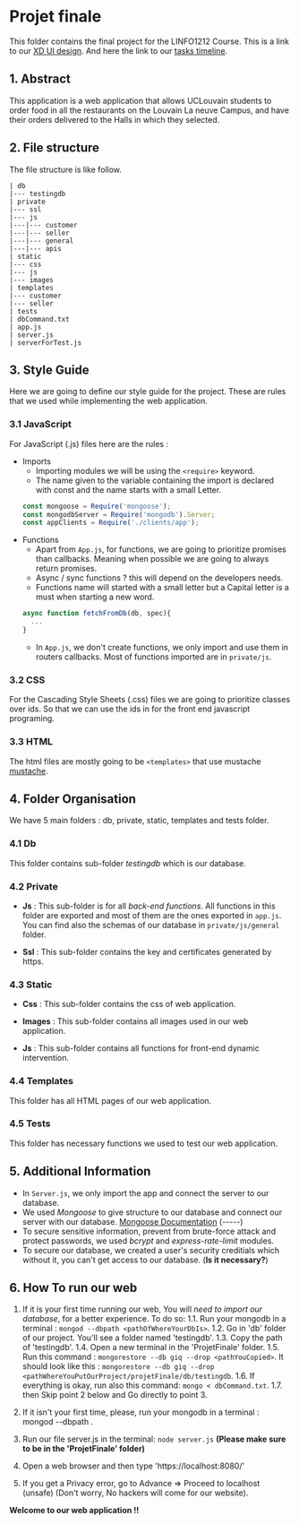 # Projet finale
This folder contains the final project for the LINFO1212 Course. 
This is a link to our [XD UI design](https://xd.adobe.com/view/55df3040-04f0-4185-98be-db1e66c10891-008c/).
And here the link to our [tasks timeline](https://docs.google.com/document/d/1ffFzls8U0NDZME7glb_DqhvGBNL_LUBWAEz5BC5bzjw/edit).
## 1. Abstract
This application is a web application that allows UCLouvain students to order food in all the restaurants on the Louvain La neuve Campus, and have their orders delivered to the Halls in which they selected. 
## 2. File structure
The file structure is like follow.
```
| db
|--- testingdb
| private
|--- ssl
|--- js
|---|--- customer
|---|--- seller
|---|--- general
|---|--- apis
| static
|--- css
|--- js
|--- images
| templates
|--- customer
|--- seller
| tests
| dbCommand.txt
| app.js
| server.js
| serverForTest.js
```

## 3. Style Guide 
Here we are going to define our style guide for the project. These are rules that we used while implementing the web application.

### 3.1 JavaScript
For JavaScript (.js) files here are the rules : 

* Imports 
  * Importing modules we will be using the `<require>` keyword.
  * The name given to the variable containing the import is declared with const and the name starts with a small Letter.
  ```js
  const mongoose = Require('mongoose');
  const mongodbServer = Require('mongodb').Server;
  const appClients = Require('./clients/app');
  ```
* Functions 
  * Apart from `App.js`, for functions, we are going to prioritize promises than callbacks. Meaning when possible we are going to always return promises. 
  * Async / sync functions ? this will depend on the developers needs.
  * Functions name will started with a small letter but a Capital letter is a must when starting a new word.
  ```js
  async function fetchFromDb(db, spec){
    ...
  }
  ```
  * In `App.js`, we don't create functions, we only import and use them in routers callbacks. Most of functions imported are in `private/js`.

  
 ### 3.2 CSS 
 For the Cascading Style Sheets (.css) files we are going to prioritize classes over ids. So that we can use the ids in for the front end javascript programing.
 
 ### 3.3 HTML
 The html files are mostly going to be `<templates>` that use mustache [mustache](https://github.com/janl/mustache.js).
 
 ## 4. Folder Organisation
 We have 5 main folders : db, private, static, templates and tests folder.
 
 ### 4.1 Db
 This folder contains sub-folder *testingdb* which is our database.
 
 ### 4.2 Private 
 
  * **Js** :
  This sub-folder is for all *back-end functions*. All functions in this folder are exported and most of them are the ones exported in `app.js`. 
  You can find also the schemas of our database in `private/js/general` folder.
 
  * **Ssl** : 
  This sub-folder contains the key and certificates generated by https. 
 
 ### 4.3 Static
 
  * **Css** : 
  This sub-folder contains the css of web application.
 
  * **Images** : 
  This sub-folder contains all images used in our web application.
 
  * **Js** : 
  This sub-folder contains all functions for front-end dynamic intervention.
 
 ### 4.4 Templates
  This folder has all HTML pages of our web application.

 ### 4.5 Tests
  This folder has necessary functions we used to test our web application.
 
 ## 5. Additional Information
 * In `Server.js`, we only import the app and connect the server to our database.
 * We used *Mongoose* to give structure to our database and connect our server with our database. [Mongoose Documentation](https://mongoosejs.com/docs/index.html) (-----)
 * To secure sensitive information, prevent from brute-force attack and protect passwords, we used *bcrypt* and *express-rate-limit* modules.
 * To secure our database, we created a user's security creditials which without it, you can't get access to our database. (**Is it necessary?**)
 
 ## 6. How To run our web
 
1. If it is your first time running our web, You will *need to import our database*, for a better experience. To do so:
	1.1. Run your mongodb in a terminal : `mongod --dbpath <pathOfWhereYourDbIs>`.
	1.2. Go in 'db' folder of our project. You'll see a folder named 'testingdb'.
	1.3. Copy the path of 'testingdb'. 
	1.4. Open a new terminal in the 'ProjetFinale' folder.
	1.5. Run this command : `mongorestore --db giq --drop <pathYouCopied>`. 
		It should look like this : `mongorestore --db giq --drop <pathWhereYouPutOurProject/projetFinale/db/testingdb`.
	1.6. If everything is okay, run also this command: `mongo < dbCommand.txt`.
	1.7. then Skip point 2 below and Go directly to point 3.

2. If it isn't your first time, please, run your mongodb in a terminal : mongod --dbpath <pathOfWhereYourDbIs>.
3. Run our file server.js in the terminal: `node server.js` **(Please make sure to be in the 'ProjetFinale' folder)**
4. Open a web browser and then type 'https://localhost:8080/'
5. If you get a Privacy error, go to Advance => Proceed to localhost (unsafe) (Don't worry, No hackers will come for our website).


**Welcome to our web application !!**

